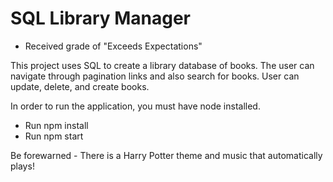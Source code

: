# SQL Library Manager 
- Received grade of "Exceeds Expectations"

This project uses SQL to create a library database of books. The user can navigate through pagination links and also search for books. User can update, delete, and create books. 

In order to run the application, you must have node installed.

- Run npm install
- Run npm start

Be forewarned - There is a Harry Potter theme and music that automatically plays!
